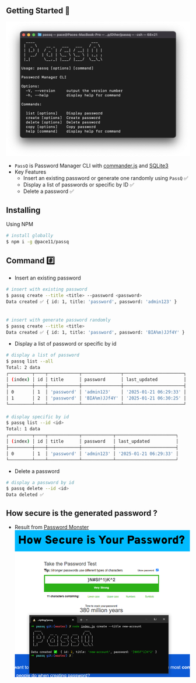 ## Getting Started 🚀

![Passq](/assets/passq.png)
- `PassQ` is Password Manager CLI with [commander.js](https://github.com/tj/commander.js) and [SQLite3](https://github.com/TryGhost/node-sqlite3)
- Key Features  
    - Insert an existing password or generate one randomly using `PassQ` ✅
    - Display a list of passwords or specific by ID ✅
    - Delete a password ✅

## Installing
Using NPM
```bash
# install globally
$ npm i -g @pace11/passq
```

## Command #️⃣

- Insert an existing password
```bash
# insert with existing password
$ passq create --title <title> --password <password>
Data created ✅ { id: 1, title: 'password', password: 'admin123' }
                                    

# insert with generate password randomly
$ passq create --title <title>
Data created ✅ { id: 1, title: 'password', password: 'BIA%m)JJf4Y' }
```
- Display a list of password or specific by id
```bash
# display a list of password
$ passq list --all
Total: 2 data
┌─────────┬────┬────────────┬───────────────┬───────────────────────┐
│ (index) │ id │ title      │ password      │ last_updated          │
├─────────┼────┼────────────┼───────────────┼───────────────────────┤
│ 0       │ 1  │ 'password' │ 'admin123'    │ '2025-01-21 06:29:33' │
│ 1       │ 2  │ 'password' │ 'BIA%m)JJf4Y' │ '2025-01-21 06:30:25' │
└─────────┴────┴────────────┴───────────────┴───────────────────────┘

# display specific by id
$ passq list --id <id>
Total: 1 data
┌─────────┬────┬────────────┬────────────┬───────────────────────┐
│ (index) │ id │ title      │ password   │ last_updated          │
├─────────┼────┼────────────┼────────────┼───────────────────────┤
│ 0       │ 1  │ 'password' │ 'admin123' │ '2025-01-21 06:29:33' │
└─────────┴────┴────────────┴────────────┴───────────────────────┘
```
- Delete a password
```bash
# display a password by id
$ passq delete --id <id>
Data deleted ✅
```

## How secure is the generated password ?
- Result from [Password Monster](https://www.passwordmonster.com/)
![Passq](/assets/ss-1.png)